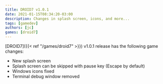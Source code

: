 ```yaml
---
title: DROID7 v1.0.1
date: 2021-01-15T08:34:20-03:00
description: Changes in splash screen, icons, and more...
tags: [gamedev]
authors: [jc]
games: [droid7]
---
```


[DROID7]({{< ref "/games/droid7" >}}) v1.0.1 release has the following game changes:

-   New splash screen
-   Splash screen can be skipped with pause key (Escape by default)
-   Windows icons fixed
-   Terminal debug window removed
